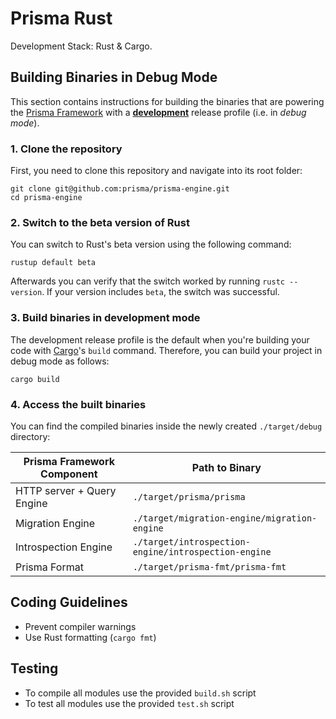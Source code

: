 # Prisma Rust

Development Stack: Rust & Cargo.

## Building Binaries in Debug Mode

This section contains instructions for building the binaries that are powering the [Prisma Framework](https://github.com/prisma/prisma2) with a [**development**](https://doc.rust-lang.org/book/ch14-01-release-profiles.html) release profile (i.e. in _debug mode_).

### 1. Clone the repository

First, you need to clone this repository and navigate into its root folder:

```
git clone git@github.com:prisma/prisma-engine.git
cd prisma-engine
```

### 2. Switch to the beta version of Rust

You can switch to Rust's beta version using the following command:

```
rustup default beta
```

Afterwards you can verify that the switch worked by running `rustc --version`. If your version includes `beta`, the switch was successful.

### 3. Build binaries in development mode

The development release profile is the default when you're building your code with [Cargo](https://doc.rust-lang.org/cargo/)'s `build` command. Therefore, you can build your project in debug mode as follows:

```
cargo build
```

### 4. Access the built binaries

You can find the compiled binaries inside the newly created `./target/debug` directory:

| Prisma Framework Component | Path to Binary                                       |
| -------------------------- | ---------------------------------------------------- |
| HTTP server + Query Engine | `./target/prisma/prisma`                             |
| Migration Engine           | `./target/migration-engine/migration-engine`         |
| Introspection Engine       | `./target/introspection-engine/introspection-engine` |
| Prisma Format              | `./target/prisma-fmt/prisma-fmt`                     |

## Coding Guidelines

- Prevent compiler warnings
- Use Rust formatting (`cargo fmt`)

## Testing

- To compile all modules use the provided `build.sh` script
- To test all modules use the provided `test.sh` script
